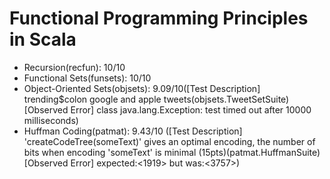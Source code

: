 
# Functional Programming Principles in Scala

* Recursion(recfun): 10/10
* Functional Sets(funsets): 10/10
* Object-Oriented Sets(objsets): 9.09/10([Test Description] trending$colon google and apple tweets(objsets.TweetSetSuite)
[Observed Error] class java.lang.Exception: test timed out after 10000 milliseconds)
* Huffman Coding(patmat): 9.43/10 ([Test Description] 'createCodeTree(someText)' gives an optimal encoding, the number of bits when encoding 'someText' is minimal (15pts)(patmat.HuffmanSuite)
[Observed Error] expected:<1919> but was:<3757>)
